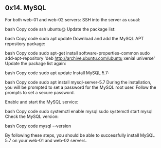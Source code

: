 0x14. MySQL
---
For both web-01 and web-02 servers:
SSH into the server as usual:

bash
Copy code
ssh ubuntu@<server-ip>
Update the package list:

bash
Copy code
sudo apt update
Download and add the MySQL APT repository package:

bash
Copy code
sudo apt-get install software-properties-common
sudo add-apt-repository 'deb http://archive.ubuntu.com/ubuntu xenial universe'
Update the package list again:

bash
Copy code
sudo apt update
Install MySQL 5.7:

bash
Copy code
sudo apt install mysql-server-5.7
During the installation, you will be prompted to set a password for the MySQL root user. Follow the prompts to set a secure password.

Enable and start the MySQL service:

bash
Copy code
sudo systemctl enable mysql
sudo systemctl start mysql
Check the MySQL version:

bash
Copy code
mysql --version

By following these steps, you should be able to successfully install MySQL 5.7 on your web-01 and web-02 servers.
